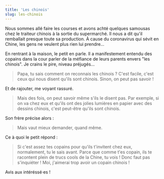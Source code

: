 ```yaml
---
title: 'Les chinois'
slug: les-chinois
---
```


Nous sommes allé faire les courses et avons achté quelques samousas chez le traiteur chinois à la sortie du supermarché. Il nous a dit qu'il remballait presque toute sa production. À cause du coronavirus qui sévit en Chine, les gens ne veulent plus rien lui prendre…

En rentrant à la maison, le petit en parle. Il a manifestement entendu des copains dans la cour parler de la méfiance de leurs parents envers "les chinois". Je crains le pire, niveau préjugés…

> Papa, tu sais comment on reconnais les chinois ? C'est facile, c'est ceux qui nous disent qu'ils sont chinois. Sinon, on peut pas savoir !

Et de rajouter, me voyant rassuré.

> Mais des fois, on peut savoir même s'ils le disent pas. Par exemple, si on va chez eux et qu'ils ont des jolies lumières en papier avec des dessins chinois, c'est peut-être qu'ils sont chinois.

Son frère précise alors :

> Mais vaut mieux demander, quand même.

Ce à quoi le petit répond :

> Si c'est assez tes copains pour qu'ils t'invitent chez eux, normalement, tu le sais avant. Parce que comme t'es copain, ils te racontent plein de trucs cools de la Chine, tu vois ! Donc faut pas s'inquiéter ! Moi, j'aimerai trop avoir un copain chinois !

Avis aux intéréssé·es !
